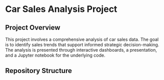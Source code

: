 # Car Sales Analysis Project

## Project Overview
This project involves a comprehensive analysis of car sales data. The goal is to identify sales trends that support informed strategic decision-making. The analysis is presented through interactive dashboards, a presentation, and a Jupyter notebook for the underlying code.

## Repository Structure
